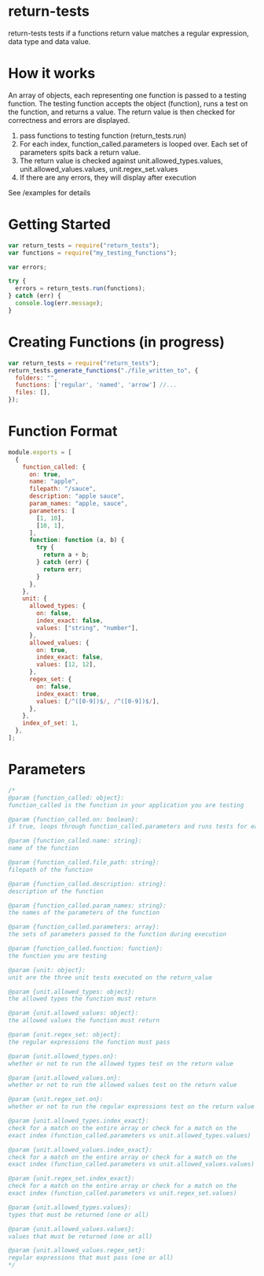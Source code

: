 # return-tests

return-tests tests if a functions return value matches a regular expression, data type and data value.

# How it works

An array of objects, each representing one function is passed to a testing function.
The testing function accepts the object (function), runs a test on the function,
and returns a value. The return value is then checked for correctness and errors are displayed.

1. pass functions to testing function (return_tests.run)
2. For each index, function_called.parameters is looped over. Each set of parameters spits back a return value.
3. The return value is checked against unit.allowed_types.values, unit.allowed_values.values, unit.regex_set.values
4. If there are any errors, they will display after execution

See /examples for details

# Getting Started

```js
var return_tests = require("return_tests");
var functions = require("my_testing_functions");

var errors;

try {
  errors = return_tests.run(functions);
} catch (err) {
  console.log(err.message);
}
```

# Creating Functions (in progress)

```js
var return_tests = require("return_tests");
return_tests.generate_functions("./file_written_to", {
  folders: "",
  functions: ['regular', 'named', 'arrow'] //...
  files: [],
});
```

# Function Format

```js
module.exports = [
  {
    function_called: {
      on: true,
      name: "apple",
      filepath: "/sauce",
      description: "apple sauce",
      param_names: "apple, sauce",
      parameters: [
        [1, 10],
        [10, 1],
      ],
      function: function (a, b) {
        try {
          return a + b;
        } catch (err) {
          return err;
        }
      },
    },
    unit: {
      allowed_types: {
        on: false,
        index_exact: false,
        values: ["string", "number"],
      },
      allowed_values: {
        on: true,
        index_exact: false,
        values: [12, 12],
      },
      regex_set: {
        on: false,
        index_exact: true,
        values: [/^([0-9])$/, /^([0-9])$/],
      },
    },
    index_of_set: 1,
  },
];
```

# Parameters

```js
/*
@param {function_called: object}:
function_called is the function in your application you are testing

@param {function_called.on: boolean}:
if true, loops through function_called.parameters and runs tests for each set of parameters

@param {function_called.name: string}:
name of the function

@param {function_called.file_path: string}:
filepath of the function

@param {function_called.description: string}:
description of the function

@param {function_called.param_names: string}:
the names of the parameters of the function

@param {function_called.parameters: array}:
the sets of parameters passed to the function during execution

@param {function_called.function: function}:
the function you are testing

@param {unit: object}:
unit are the three unit tests executed on the return_value

@param {unit.allowed_types: object}:
the allowed types the function must return

@param {unit.allowed_values: object}:
the allowed values the function must return

@param {unit.regex_set: object}:
the regular expressions the function must pass

@param {unit.allowed_types.on}:
whether or not to run the allowed types test on the return value

@param {unit.allowed_values.on}:
whether or not to run the allowed values test on the return value

@param {unit.regex_set.on}:
whether or not to run the regular expressions test on the return value

@param {unit.allowed_types.index_exact}:
check for a match on the entire array or check for a match on the
exact index (function_called.parameters vs unit.allowed_types.values)

@param {unit.allowed_values.index_exact}:
check for a match on the entire array or check for a match on the
exact index (function_called.parameters vs unit.allowed_values.values)

@param {unit.regex_set.index_exact}:
check for a match on the entire array or check for a match on the
exact index (function_called.parameters vs unit.regex_set.values)

@param {unit.allowed_types.values}:
types that must be returned (one or all)

@param {unit.allowed_values.values}:
values that must be returned (one or all)

@param {unit.allowed_values.regex_set}:
regular expressions that must pass (one or all)
*/
```
